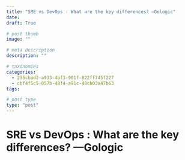 ```yaml
---
title: "SRE vs DevOps : What are the key differences? —Gologic"
date: 
draft: True

# post thumb
image: ""

# meta description
description: ""

# taxonomies
categories:
  - 235cbad2-a933-4bf3-901f-822ff745f227
  - cbf4f5c5-057b-48f4-a91c-48cb03a47b63
tags:

# post type
type: "post"
---
```


# SRE vs DevOps : What are the key differences? —Gologic